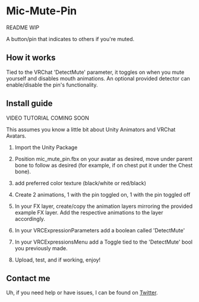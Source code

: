 # Mic-Mute-Pin
README WIP

A button/pin that indicates to others if you're muted. 

## How it works

Tied to the VRChat 'DetectMute' parameter, it toggles on when you mute yourself and disables mouth animations. An optional provided detector can enable/disable the pin's functionality.

## Install guide

VIDEO TUTORIAL COMING SOON

This assumes you know a little bit about Unity Animators and VRChat Avatars.

1) Import the Unity Package

2) Position mic_mute_pin.fbx on your avatar as desired, move under parent bone to follow as desired 
(for example, if on chest put it under the Chest bone).

3) add preferred color texture (black/white or red/black)

4) Create 2 animations,  1 with the pin toggled on, 1 with the pin toggled off

5) In your FX layer, create/copy the animation layers mirroring the provided example FX layer. Add the respective animations to the layer accordingly.

6) In your VRCExpressionParameters add a boolean called 'DetectMute'

7) In your VRCExpressionsMenu add a Toggle tied to the 'DetectMute' bool you previously made.

8) Upload, test, and if working, enjoy!

## Contact me

Uh, if you need help or have issues, I can be found on [Twitter](https://twitter.com/PurposeUnkn0wn).
